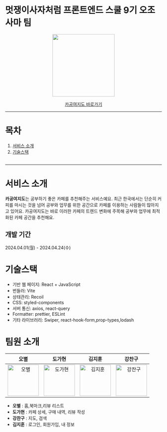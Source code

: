 # 멋쟁이사자처럼 프론트엔드 스쿨 9기 오조사마 팀
<div align="center"> 
    <img src="https://github.com/loeybho/Cagong/assets/85167497/6c7d05b1-044e-47d3-a4de-699c7ae34bca" style="width:200px;">
 <br />
  
  [카공여지도 바로가기](https://cagongmap.netlify.app/)
</div>

---

# 목차
1. [서비스 소개](#서비스-소개)
2. [기술스택](#기술스택)
<br /><br />

---

# 서비스 소개
**카공여지도**는 공부하기 좋은 카페를 추천해주는 서비스예요. 최근 한국에서는 단순히 커피를 마시는 것을 넘어 공부와 업무를 위한 공간으로 카페를 이용하는 사람들이 많아지고 있어요. 카공여지도는 바로 이러한 카페의 트렌드 변화에 주목해 공부와 업무에 최적화된 카페 공간을 추천해요.


## 개발 기간
2024.04.01(월) - 2024.04.24(수)

# 기술스택
- 기반 웹 페이지: React + JavaScript
- 번들러: Vite
- 상태관리: Recoil
- CSS: styled-components
- 서버 통신: axios, react-query
- Formatter: prettier, ESLint
- 기타 라이브러리: Swiper, react-hook-form,prop-types,lodash


# 팀원 소개

| 오별 | 도가현 | 김지훈 | 강찬구 |
| :---: | :---: | :---: | :---: |
| <img alt="오별" src="https://github.com/loeybho/Cagong/assets/85167497/0bf08f4e-0e6a-4cf8-a483-3cdfbc94d4f2" height="100" width="100"> | <img alt="도가현" src="https://github.com/loeybho/Cagong/assets/85167497/d9a3e5b1-c99d-4e54-92b1-1a8a3c416988" height="100" width="100"> | <img alt="김지훈" src="https://github.com/loeybho/Cagong/assets/85167497/b904dfca-e28c-4caa-aff6-45f9b05ce3f2" height="100" width="100"> | <img alt="강찬구" src="https://github.com/loeybho/Cagong/assets/85167497/25ce94d0-956c-4435-b042-3a8738cef955" height="100" width="100"> |




- **오별** : 홈,북마크,리뷰 리스트
- **도가현** : 카페 상세, 구매 내역, 리뷰 작성
- **강찬구** : 지도, 검색
- **김지훈** : 로그인, 회원가입, 내 정보
